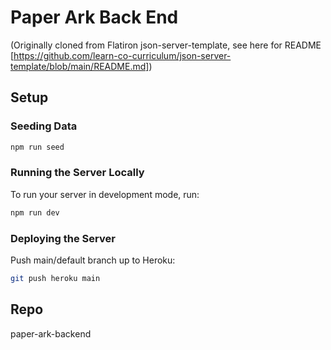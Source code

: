 # Paper Ark Back End

(Originally cloned from Flatiron json-server-template, see here for README 
[https://github.com/learn-co-curriculum/json-server-template/blob/main/README.md])

## Setup
### Seeding Data
```sh
npm run seed
```

### Running the Server Locally

To run your server in development mode, run:

```sh
npm run dev
```

### Deploying the Server

Push main/default branch up to Heroku:

```sh
git push heroku main
```
## Repo
paper-ark-backend
